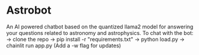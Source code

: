 # Astrobot
An AI powered chatbot based on the quantized llama2 model for answering your questions related to astronomy and astrophysics.
To chat with the bot:
-> clone the repo
-> pip install -r "requirements.txt"
-> python load.py
-> chainlit run app.py (Add a -w flag for updates)
